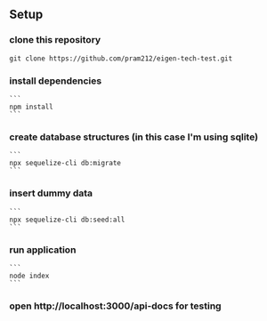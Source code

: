## Setup
### clone this repository
```
git clone https://github.com/pram212/eigen-tech-test.git
```
### install dependencies
    ```
    npm install
    ```
### create database structures (in this case I'm using sqlite)
    ```
    npx sequelize-cli db:migrate
    ```
### insert dummy data 
    ```
    npx sequelize-cli db:seed:all
    ```
### run application
    ```
    node index
    ```
### open http://localhost:3000/api-docs for testing
